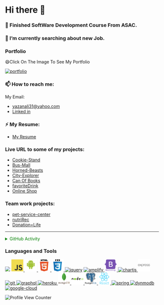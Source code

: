 # Hi there 👋

### 🌱 Finished SoftWare Development Course From ASAC.
### 🔭 I’m currently searching about new Job.

<!-- ### funny Jokes 
<img src="https://readme-jokes.vercel.app/api" alt="funny jockes" />
 -->
### Portfolio
<p>😄Click On The Image To See My Portfolio</p>
<p align="left"><a href="https://yazan-alkharabsheh-portfolio.netlify.app/" target="_blank" rel="noreferrer"><img src="https://www.new-educ.com/wp-content/uploads/portfolio.jpg" alt="portfolio" width="800px" height="250px"/></a></b>

### 📫 How to reach me:
My Email:
* <yazanali31@yahoo.com> 
* [Linked in](https://www.linkedin.com/in/Yazan-Alkharabsheh)

### ⚡ My Resume:
* [My Resume](https://docs.google.com/document/d/1gQUVQ1FPF3edOgJFvMTsH5wJo3NadtsY/edit?usp=sharing&ouid=106212087028092683312&rtpof=true&sd=true)


### Live URL to some of my projects:
* [Cookie-Stand](https://yazanabdulhafez.github.io/cookie-stand/)
* [Bus-Mall](https://yazanabdulhafez.github.io/bus-mall/)
* [Horned-Beasts](https://blissful-allen-bd06f2.netlify.app/)
* [City-Explorer](https://suspicious-brahmagupta-dd99c3.netlify.app/)
* [Can Of Books](https://trusting-colden-84ef43.netlify.app/)
* [favoriteDrink](https://favoritedrink.netlify.app/)
* [Online Shop](https://online-shop-ya.netlify.app/)


### Team work projects:

* [pet-service-center](https://pet-service-center.github.io/pets-care-center/)
* [nutriRec](https://nutrirec.netlify.app/)
* [Donation=Life](https://donationequallife.herokuapp.com/#whatwedo2)
--------------------------------------------------------------
<details style="color:green;">
 <summary >GitHub Activity</summary>
<img src="https://github-readme-stats.vercel.app/api/top-langs/?username=yazanabdulhafez&theme=radical&show_icons=true" alt="topLang"/>
<img src="https://github-readme-stats.vercel.app/api?username=yazanabdulhafez&theme=radical&show_icons=true" alt="img"/>
</details>

### Languages and Tools

<p align="left"><a href="https://www.java.com/en/" target="_blank" rel="noreferrer"><img src="https://img.icons8.com/color/48/000000/java-coffee-cup-logo--v1.png"/></a> <a href="https://developer.mozilla.org/en-US/docs/Web/JavaScript" target="_blank" rel="noreferrer"> <img src="https://raw.githubusercontent.com/devicons/devicon/master/icons/javascript/javascript-original.svg" alt="javascript" width="40" height="40"/> </a><a href="https://developer.android.com" target="_blank" rel="noreferrer"> <img src="https://raw.githubusercontent.com/devicons/devicon/master/icons/android/android-original-wordmark.svg" alt="android" width="40" height="40"/> </a><a href="https://www.w3.org/html/" target="_blank" rel="noreferrer"> <img src="https://raw.githubusercontent.com/devicons/devicon/master/icons/html5/html5-original-wordmark.svg" alt="html5" width="40" height="40"/> </a><a href="https://www.w3schools.com/css/" target="_blank" rel="noreferrer"> <img src="https://raw.githubusercontent.com/devicons/devicon/master/icons/css3/css3-original-wordmark.svg" alt="css3" width="40" height="40"/> </a><a href="https://jquery.com/" target="_blank" rel="noreferrer"><img src="https://img.icons8.com/ios-filled/50/4a90e2/jquery.png" alt="jquery" width="40" height="40"/></a> <a href="https://aws.amazon.com/amplify/" target="_blank" rel="noreferrer"> <img src="https://docs.amplify.aws/assets/logo-dark.svg" alt="amplify" width="40" height="40"/> </a><a href="https://getbootstrap.com" target="_blank" rel="noreferrer"> <img src="https://raw.githubusercontent.com/devicons/devicon/master/icons/bootstrap/bootstrap-plain-wordmark.svg" alt="bootstrap" width="40" height="40"/> </a> <a href="https://www.chartjs.org" target="_blank" rel="noreferrer"> <img src="https://www.chartjs.org/media/logo-title.svg" alt="chartjs" width="40" height="40"/> </a>  <a href="https://expressjs.com" target="_blank" rel="noreferrer"> <img src="https://raw.githubusercontent.com/devicons/devicon/master/icons/express/express-original-wordmark.svg" alt="express" width="40" height="40"/> </a> <a href="https://git-scm.com/" target="_blank" rel="noreferrer"> <img src="https://www.vectorlogo.zone/logos/git-scm/git-scm-icon.svg" alt="git" width="40" height="40"/> </a> <a href="https://graphql.org" target="_blank" rel="noreferrer"> <img src="https://www.vectorlogo.zone/logos/graphql/graphql-icon.svg" alt="graphql" width="40" height="40"/> </a> <a href="https://heroku.com" target="_blank" rel="noreferrer"> <img src="https://www.vectorlogo.zone/logos/heroku/heroku-icon.svg" alt="heroku" width="40" height="40"/> </a> <a href="https://www.mongodb.com/" target="_blank" rel="noreferrer"> <img src="https://raw.githubusercontent.com/devicons/devicon/master/icons/mongodb/mongodb-original-wordmark.svg" alt="mongodb" width="40" height="40"/> </a> <a href="https://nodejs.org" target="_blank" rel="noreferrer"> <img src="https://raw.githubusercontent.com/devicons/devicon/master/icons/nodejs/nodejs-original-wordmark.svg" alt="nodejs" width="40" height="40"/> </a> <a href="https://www.postgresql.org" target="_blank" rel="noreferrer"> <img src="https://raw.githubusercontent.com/devicons/devicon/master/icons/postgresql/postgresql-original-wordmark.svg" alt="postgresql" width="40" height="40"/> </a> <a href="https://reactjs.org/" target="_blank" rel="noreferrer"> <img src="https://raw.githubusercontent.com/devicons/devicon/master/icons/react/react-original-wordmark.svg" alt="react" width="40" height="40"/> </a> </a> 
 <a href="https://spring.io/" target="_blank" rel="noreferrer"> <img src="https://www.vectorlogo.zone/logos/springio/springio-icon.svg" alt="spring" width="40" height="40"/> </a> <a href="https://docs.aws.amazon.com/dynamodb/index.html" target="_blank" rel="noreferrer"><img src="https://cdn.cdnlogo.com/logos/a/89/aws-dynamodb.svg" alt="dynmodb" width="40" height="40"></a><a href="https://cloud.google.com/"><img src="https://cdn.cdnlogo.com/logos/g/75/google-cloud.svg" alt="google-cloud" width="40" height="40"></a> </p>
 
![Profile View Counter](https://komarev.com/ghpvc/?username=Tanu-N-Prabhu)

<!--
**yazanabdulhafez/yazanabdulhafez** is a ✨ _special_ ✨ repository because its `README.md` (this file) appears on your GitHub profile.

Here are some ideas to get you started:

- 🔭 I’m currently working on ...
- 🌱 I’m currently learning ...
- 👯 I’m looking to collaborate on ...
- 🤔 I’m looking for help with ...
- 💬 Ask me about ...
- 📫 How to reach me: ...
- 😄 Pronouns: ...
- ⚡ Fun fact: ...

-->
